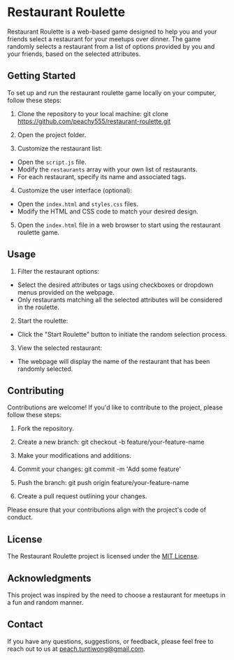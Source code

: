 # Restaurant Roulette

Restaurant Roulette is a web-based game designed to help you and your friends select a restaurant for your meetups over dinner. The game randomly selects a restaurant from a list of options provided by you and your friends, based on the selected attributes.

## Getting Started

To set up and run the restaurant roulette game locally on your computer, follow these steps:

1. Clone the repository to your local machine: 
git clone https://github.com/peachy555/restaurant-roulette.git

2. Open the project folder.

3. Customize the restaurant list:
- Open the `script.js` file.
- Modify the `restaurants` array with your own list of restaurants.
- For each restaurant, specify its name and associated tags.

4. Customize the user interface (optional):
- Open the `index.html` and `styles.css` files.
- Modify the HTML and CSS code to match your desired design.

5. Open the `index.html` file in a web browser to start using the restaurant roulette game.

## Usage

1. Filter the restaurant options:
- Select the desired attributes or tags using checkboxes or dropdown menus provided on the webpage.
- Only restaurants matching all the selected attributes will be considered in the roulette.

2. Start the roulette:
- Click the "Start Roulette" button to initiate the random selection process.

3. View the selected restaurant:
- The webpage will display the name of the restaurant that has been randomly selected.

## Contributing

Contributions are welcome! If you'd like to contribute to the project, please follow these steps:

1. Fork the repository.

2. Create a new branch:
git checkout -b feature/your-feature-name

3. Make your modifications and additions.

4. Commit your changes:
git commit -m 'Add some feature'

5. Push the branch:
git push origin feature/your-feature-name

6. Create a pull request outlining your changes.

Please ensure that your contributions align with the project's code of conduct.

## License

The Restaurant Roulette project is licensed under the [MIT License](LICENSE).

## Acknowledgments

This project was inspired by the need to choose a restaurant for meetups in a fun and random manner.

## Contact

If you have any questions, suggestions, or feedback, please feel free to reach out to us at [peach.tuntiwong@gmail.com](mailto:peach.tuntiwong@gmail.com).

